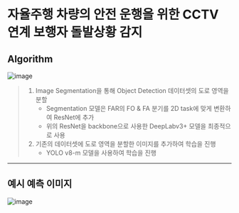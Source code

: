 # 자율주행 차량의 안전 운행을 위한 CCTV 연계 보행자 돌발상황 감지
## Algorithm
![image](https://github.com/user-attachments/assets/a4bdd8e0-4132-4bb7-9365-3d3a1d83441e)  
> 1. Image Segmentation을 통해 Object Detection 데이터셋의 도로 영역을 분할
>     * Segmentation 모델은 FAR의 FO & FA 분기를 2D task에 맞게 변환하여 ResNet에 추가  
>     * 위의 ResNet을 backbone으로 사용한 DeepLabv3+ 모델을 최종적으로 사용 
> 2. 기존의 데이터셋에 도로 영역을 분할한 이미지를 추가하여 학습을 진행
>     * YOLO v8-m 모델을 사용하여 학습을 진행
---
## 예시 예측 이미지 
![image](https://github.com/user-attachments/assets/3e57bb11-67e0-45a8-b52f-9744e416430e)
